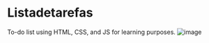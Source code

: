 # Listadetarefas
To-do list using HTML, CSS, and JS for learning purposes.
![image](https://github.com/mateus0205/Listadetarefas/assets/89797706/c4d2eb72-e2bf-41d1-9038-0a55f34b6bfc)

